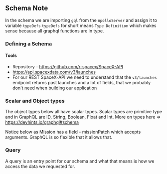 ## Schema Note
In the schema we are importing `gql` from the `ApolloServer` and assign it to variable `typeDefs`
`typeDefs` for short means `Type Definition` which makes sense because all graphql functions are in type.

### Defining a Schema
#### Tools
- Repository - https://github.com/r-spacex/SpaceX-API
- https://api.spacexdata.com/v3/launches
 - For our REST SpaceX-API we need to understand that the `v3/launches` endpoint returns past launches and a lot of fields,
  that we probably don't need when building our application
### Scalar and Object types
The object types below all have scalar types.
Scalar types are primitive type and in GraphQL are ID, String, Boolean, Float and Int.
More on types here => https://devhints.io/graphql#schema

Notice below as Mission has a field - missionPatch which accepts arguments.
GraphQL is so flexible that it allows that.
### Query
A query is an entry point for our schema and what that means is how we access the data we requested for.
